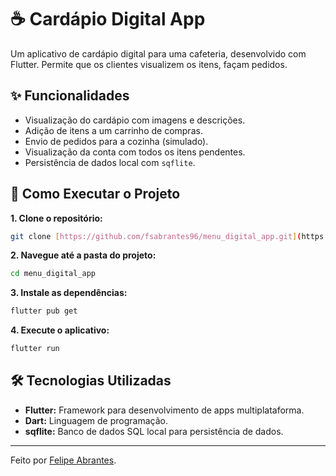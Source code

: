 # ☕ Cardápio Digital App

Um aplicativo de cardápio digital para uma cafeteria, desenvolvido com Flutter. Permite que os clientes visualizem os itens, façam pedidos.

## ✨ Funcionalidades

* Visualização do cardápio com imagens e descrições.
* Adição de itens a um carrinho de compras.
* Envio de pedidos para a cozinha (simulado).
* Visualização da conta com todos os itens pendentes.
* Persistência de dados local com `sqflite`.


## 🚀 Como Executar o Projeto

**1. Clone o repositório:**
```bash
git clone [https://github.com/fsabrantes96/menu_digital_app.git](https://github.com/fsabrantes96/menu_digital_app.git)
```

**2. Navegue até a pasta do projeto:**
```bash
cd menu_digital_app
```

**3. Instale as dependências:**
```bash
flutter pub get
```

**4. Execute o aplicativo:**
```bash
flutter run
```

## 🛠️ Tecnologias Utilizadas

* **Flutter:** Framework para desenvolvimento de apps multiplataforma.
* **Dart:** Linguagem de programação.
* **sqflite:** Banco de dados SQL local para persistência de dados.

---
Feito por [Felipe Abrantes](https://github.com/fsabrantes96).
